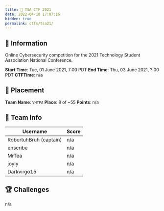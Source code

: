 ```yaml
---
title: 💾 TSA CTF 2021
date: 2022-04-10 17:07:16
hidden: true
permalink: ctfs/tsa21/
---
```

## 📜 Information
Online Cybersecurity competition for the 2021 Technology Student Association National Conference.

**Start Time**: Tue, 01 June 2021, 7:00 PDT
**End Time**:  Thu, 03 June 2021, ?:00 PDT
**CTFTime**: n/a

## 🥇 Placement
**Team Name**: `VHTPA`
**Place**: 8 of ~55
**Points**: n/a

## 👥 Team Info
| Username               | Score  |
|------------------------|--------|
| RobertuhBruh (captain) | n/a    |
| enscribe               | n/a    |
| MrTea                  | n/a    |
| joyly                  | n/a    |
| Darkvirgo15            | n/a    |

## 🏆 Challenges
n/a
